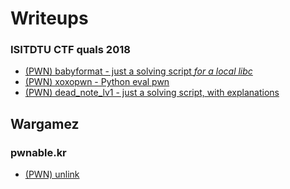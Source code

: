 # Writeups

### ISITDTU CTF quals 2018
* [(PWN) babyformat - just a solving script *for a local libc*](isitdtu_ctf_quals_2018/babyformat/solve.py)
* [(PWN) xoxopwn - Python eval pwn](isitdtu_ctf_quals_2018/xoxopwn.md)
* [(PWN) dead\_note\_lv1 - just a solving script, with explanations](isitdtu_ctf_quals_2018/dead_note_lv1/solve.py)


## Wargamez

### pwnable.kr
* [(PWN) unlink](pwnable.kr/unlink/solve.py)
